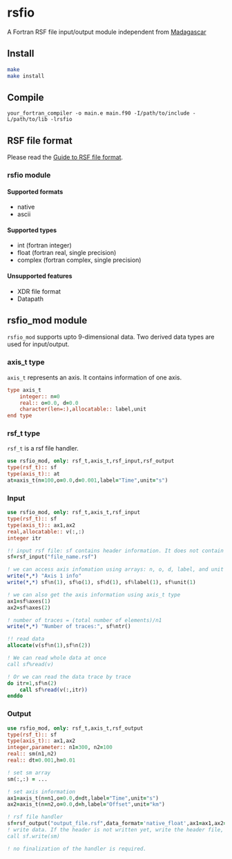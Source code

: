 # rsfio
A Fortran RSF file input/output module independent from [Madagascar](http://www.ahay.org/wiki/Main_Page)

## Install
```sh
make
make install
```

## Compile
```
your_fortran_compiler -o main.e main.f90 -I/path/to/include -L/path/to/lib -lrsfio
```

## RSF file format

Please read the [Guide to RSF file format](http://www.ahay.org/wiki/Guide_to_RSF_file_format).

### rsfio module

#### Supported formats
- native
- ascii

#### Supported types
- int (fortran integer)
- float (fortran real, single precision)
- complex (fortran complex, single precision)

#### Unsupported features
- XDR file format
- Datapath


## rsfio_mod module

`rsfio_mod` supports upto 9-dimensional data. Two derived data types are used for input/output.

### axis_t type
`axis_t` represents an axis. It contains information of one axis.

```fortran
type axis_t
    integer:: n=0
    real:: o=0.0, d=0.0
    character(len=:),allocatable:: label,unit
end type
```

### rsf_t type
`rsf_t` is a rsf file handler.

```fortran
use rsfio_mod, only: rsf_t,axis_t,rsf_input,rsf_output
type(rsf_t):: sf
type(axis_t):: at
at=axis_t(n=100,o=0.0,d=0.001,label="Time",unit="s")
```

### Input

```fortran
use rsfio_mod, only: rsf_t,axis_t,rsf_input
type(rsf_t):: sf
type(axis_t):: ax1,ax2
real,allocatable:: v(:,:)
integer itr

!! input rsf file: sf contains header information. It does not contain the data itself. Use "read" to read data as shown below.
sf=rsf_input("file_name.rsf")

! we can access axis infomation using arrays: n, o, d, label, and unit with a corresponding dimension number
write(*,*) "Axis 1 info"
write(*,*) sf%n(1), sf%o(1), sf%d(1), sf%label(1), sf%unit(1)

! we can also get the axis information using axis_t type
ax1=sf%axes(1)
ax2=sf%axes(2)

! number of traces = (total number of elements)/n1
write(*,*) "Number of traces:", sf%ntr()

!! read data
allocate(v(sf%n(1),sf%n(2))

! We can read whole data at once
call sf%read(v)

! Or we can read the data trace by trace
do itr=1,sf%n(2)
	call sf%read(v(:,itr))
enddo
```

### Output
```fortran
use rsfio_mod, only: rsf_t,axis_t,rsf_output
type(rsf_t):: sf
type(axis_t):: ax1,ax2
integer,parameter:: n1=300, n2=100
real:: sm(n1,n2)
real:: dt=0.001,h=0.01

! set sm array
sm(:,:) = ...

! set axis information
ax1=axis_t(n=n1,o=0.0,d=dt,label="Time",unit="s")
ax2=axis_t(n=n2,o=0.0,d=h,label="Offset",unit="km")

! rsf file handler
sf=rsf_output("output_file.rsf",data_format='native_float',ax1=ax1,ax2=ax2)
! write data. If the header is not written yet, write the header file, too.
call sf.write(sm)

! no finalization of the handler is required.
```
